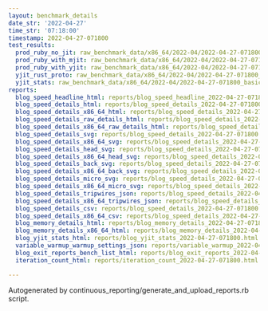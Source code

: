 ```yaml
---
layout: benchmark_details
date_str: '2022-04-27'
time_str: '07:18:00'
timestamp: 2022-04-27-071800
test_results:
  prod_ruby_no_jit: raw_benchmark_data/x86_64/2022-04/2022-04-27-071800_basic_benchmark_prod_ruby_no_jit.json
  prod_ruby_with_mjit: raw_benchmark_data/x86_64/2022-04/2022-04-27-071800_basic_benchmark_prod_ruby_with_mjit.json
  prod_ruby_with_yjit: raw_benchmark_data/x86_64/2022-04/2022-04-27-071800_basic_benchmark_prod_ruby_with_yjit.json
  yjit_rust_proto: raw_benchmark_data/x86_64/2022-04/2022-04-27-071800_basic_benchmark_yjit_rust_proto.json
  yjit_stats: raw_benchmark_data/x86_64/2022-04/2022-04-27-071800_basic_benchmark_yjit_stats.json
reports:
  blog_speed_headline_html: reports/blog_speed_headline_2022-04-27-071800.html
  blog_speed_details_html: reports/blog_speed_details_2022-04-27-071800.html
  blog_speed_details_x86_64_html: reports/blog_speed_details_2022-04-27-071800.x86_64.html
  blog_speed_details_raw_details_html: reports/blog_speed_details_2022-04-27-071800.raw_details.html
  blog_speed_details_x86_64_raw_details_html: reports/blog_speed_details_2022-04-27-071800.x86_64.raw_details.html
  blog_speed_details_svg: reports/blog_speed_details_2022-04-27-071800.svg
  blog_speed_details_x86_64_svg: reports/blog_speed_details_2022-04-27-071800.x86_64.svg
  blog_speed_details_head_svg: reports/blog_speed_details_2022-04-27-071800.head.svg
  blog_speed_details_x86_64_head_svg: reports/blog_speed_details_2022-04-27-071800.x86_64.head.svg
  blog_speed_details_back_svg: reports/blog_speed_details_2022-04-27-071800.back.svg
  blog_speed_details_x86_64_back_svg: reports/blog_speed_details_2022-04-27-071800.x86_64.back.svg
  blog_speed_details_micro_svg: reports/blog_speed_details_2022-04-27-071800.micro.svg
  blog_speed_details_x86_64_micro_svg: reports/blog_speed_details_2022-04-27-071800.x86_64.micro.svg
  blog_speed_details_tripwires_json: reports/blog_speed_details_2022-04-27-071800.tripwires.json
  blog_speed_details_x86_64_tripwires_json: reports/blog_speed_details_2022-04-27-071800.x86_64.tripwires.json
  blog_speed_details_csv: reports/blog_speed_details_2022-04-27-071800.csv
  blog_speed_details_x86_64_csv: reports/blog_speed_details_2022-04-27-071800.x86_64.csv
  blog_memory_details_html: reports/blog_memory_details_2022-04-27-071800.html
  blog_memory_details_x86_64_html: reports/blog_memory_details_2022-04-27-071800.x86_64.html
  blog_yjit_stats_html: reports/blog_yjit_stats_2022-04-27-071800.html
  variable_warmup_warmup_settings_json: reports/variable_warmup_2022-04-27-071800.warmup_settings.json
  blog_exit_reports_bench_list_html: reports/blog_exit_reports_2022-04-27-071800.bench_list.html
  iteration_count_html: reports/iteration_count_2022-04-27-071800.html

---
```

Autogenerated by continuous_reporting/generate_and_upload_reports.rb script.
